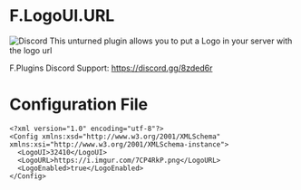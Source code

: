 # F.LogoUI.URL
![Discord](https://img.shields.io/discord/742861338233274418?label=Discord&logo=Discord)
This unturned plugin allows you to put a Logo in your server with the logo url

F.Plugins Discord Support: https://discord.gg/8zded6r

# Configuration File
```
<?xml version="1.0" encoding="utf-8"?>
<Config xmlns:xsd="http://www.w3.org/2001/XMLSchema" xmlns:xsi="http://www.w3.org/2001/XMLSchema-instance">
  <LogoUI>32410</LogoUI>
  <LogoURL>https://i.imgur.com/7CP4RkP.png</LogoURL>
  <LogoEnabled>true</LogoEnabled>
</Config>
```
